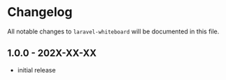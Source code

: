 # Changelog

All notable changes to `laravel-whiteboard` will be documented in this file.

## 1.0.0 - 202X-XX-XX

- initial release
